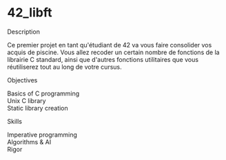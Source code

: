# 42_libft

Description

Ce premier projet en tant qu'étudiant de 42 va vous faire consolider vos acquis de piscine. Vous allez recoder un certain nombre de fonctions de la librairie C standard, ainsi que d'autres fonctions utilitaires que vous réutiliserez tout au long de votre cursus.

Objectives

Basics of C programming   
Unix C library   
Static library creation   

Skills

Imperative programming   
Algorithms & AI   
Rigor   
